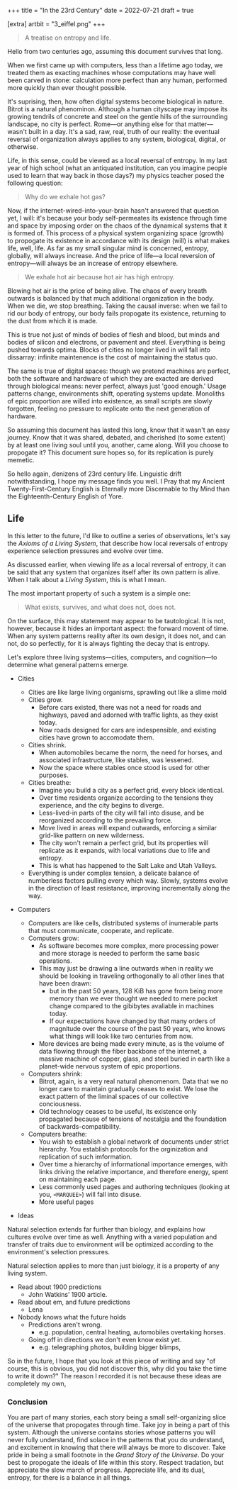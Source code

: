 +++
title = "In the 23rd Century"
date = 2022-07-21
draft = true

[extra]
artbit = "3_eiffel.png"
+++

> A treatise on entropy and life.

Hello from two centuries ago, assuming this document survives that long.

When we first came up with computers, less than a lifetime ago today, we treated them as exacting machines whose computations may have well been carved in stone: calculation more perfect than any human, performed more quickly than ever thought possible.

It's suprising, then, how often digital systems become biological in nature. Bitrot is a natural phenominon. Although a human cityscape may impose its growing tendrils of concrete and steel on the gentle hills of the surrounding landscape, no city is perfect. Rome—or anything else for that matter—wasn't built in a day. It's a sad, raw, real, truth of our reality: the eventual reversal of organization always applies to any system, biological, digital, or otherwise. 

Life, in this sense, could be viewed as a local reversal of entropy. In my last year of high school (what an antiquated institution, can you imagine people used to learn that way back in those days?) my physics teacher posed the following question:

> Why do we exhale hot gas?

Now, if the internet-wired-into-your-brain hasn't answered that question yet, I will: it's because your body self-permeates its existence through time and space by imposing order on the chaos of the dynamical systems that it is formed of. This process of a physical system organizing space (growth) to propogate its existence in accordance with its design (will) is what makes life, well, life. As far as my small singular mind is concerned, entropy, globally, will always increase. And the price of life—a local reversion of entropy—will always be an increase of entropy elsewhere. 

> We exhale hot air because hot air has high entropy.

Blowing hot air is the price of being alive. The chaos of every breath outwards is balanced by that much additional organization in the body. When we die, we stop breathing. Taking the causal inverse: when we fail to rid our body of entropy, our body fails propogate its existence, returning to the dust from which it is made.

This is true not just of minds of bodies of flesh and blood, but minds and bodies of silicon and electrons, or pavement and steel. Everything is being pushed towards optima. Blocks of cities no longer lived in will fall into dissarray: infinite maintenence is the cost of maintaining the status quo. 

The same is true of digital spaces: though we pretend machines are perfect, both the software and hardware of which they are exacted are derived through biological means: never perfect, always just 'good enough.' Usage patterns change, environments shift, operating systems update. Monoliths of epic proportion are willed into existence, as small scripts are slowly forgotten, feeling no pressure to replicate onto the next generation of hardware.

So assuming this document has lasted this long, know that it wasn't an easy journey. Know that it was shared, debated, and cherished (to some extent) by at least one living soul until you, another, came along. Will you choose to propogate it? This document sure hopes so, for its replication is purely memetic.

So hello again, denizens of 23rd century life. Linguistic drift notwithstanding, I hope my message finds you well. I Pray that my Ancient Twenty-First-Century English is Eternally more Discernable to thy Mind than the Eighteenth-Century English of Yore.

## Life

In this letter to the future, I'd like to outline a series of observations, let's say the *Axioms of a Living System*, that describe how local reversals of entropy experience selection pressures and evolve over time.

As discussed earlier, when viewing life as a local reversal of entropy, it can be said that any system that organizes itself after its own pattern is alive. When I talk about a *Living System*, this is what I mean.

The most important property of such a system is a simple one:

> What exists, survives, and what does not, does not.

On the surface, this may statement may appear to be tautological. It is not, however, because it hides an important aspect: the forward movent of time. When any system patterns reality after its own design, it does not, and can not, do so perfectly, for it is always fighting the decay that is entropy. 

Let's explore three living systems—cities, computers, and cognition—to determine what general patterns emerge.

- Cities
    - Cities are like large living organisms, sprawling out like a slime mold
    - Cities grow. 
        - Before cars existed, there was not a need for roads and highways, paved and adorned with traffic lights, as they exist today. 
        - Now roads designed for cars are indespensible, and existing cities have grown to accomodate them.
    - Cities shrink.
        - When automobiles became the norm, the need for horses, and associated infrastructure, like stables, was lessened.
        - Now the space where stables once stood is used for other purposes.
    - Cities breathe: 
        - Imagine you build a city as a perfect grid, every block identical. 
        - Over time residents organize according to the tensions they experience, and the city begins to diverge.
        - Less-lived-in parts of the city will fall into disuse, and be reorganized according to the prevailing force.
        - Move lived in areas will expand outwards, enforcing a similar grid-like pattern on new wilderness.
        - The city won't remain a perfect grid, but its properties will replicate as it expands, with local variations due to life and entropy.
        - This is what has happened to the Salt Lake and Utah Valleys.
    - Everything is under complex tension, a delicate balance of numberless factors pulling every which way. Slowly, systems evolve in the direction of least resistance, improving incrementally along the way.

- Computers
    - Computers are like cells, distributed systems of inumerable parts that must communicate, cooperate, and replicate.
    - Computers grow:
        - As software becomes more complex, more processing power and more storage is needed to perform the same basic operations.
        - This may just be drawing a line outwards when in reality we should be looking in traveling orthogonally to all other lines that have been drawn:
            - but in the past 50 years, 128 KiB has gone from being more memory than we ever thought we needed to mere pocket change compared to the gibibytes avaliable in machines today.
            - If our expectations have changed by that many orders of magnitude over the course of the past 50 years, who knows what things will look like two centuries from now.
        - More devices are being made every minute, as is the volume of data flowing through the fiber backbone of the internet, a massive machine of copper, glass, and steel buried in earth like a planet-wide nervous system of epic proportions.
    - Computers shrink:
        - Bitrot, again, is a very real natural phenomenom. Data that we no longer care to maintain gradually ceases to exist. We lose the exact pattern of the liminal spaces of our collective conciousness.
        - Old technology ceases to be useful, its existence only propagated because of tensions of nostalgia and the foundation of backwards-compatibility.
    - Computers breathe:
        - You wish to establish a global network of documents under strict hierarchy. You establish protocols for the orginization and replication of such imformation.
        - Over time a hierarchy of informational importance emerges, with links driving the relative importance, and therefore energy, spent on maintaining each page.
        - Less commonly used pages and authoring techniques (looking at you, `<MARQUEE>`) will fall into disuse.
        - More useful pages
    
- Ideas

Natural selection extends far further than biology, and explains how cultures evolve over time as well. Anything with a varied population and transfer of traits due to environment will be optimized according to the environment's selection pressures.

Natural selection applies to more than just biology, it is a property of any living system.

- Read about 1900 predictions
    - John Watkins’ 1900 article.
- Read about em, and future predictions
    - Lena
- Nobody knows what the future holds
    - Predictions aren't wrong.
        - e.g. population, central heating, automobiles overtaking horses.
    - Going off in directions we don't even know exist yet.
        - e.g. telegraphing photos, building bigger blimps, 

So in the future, I hope that you look at this piece of writing and say "of course, this is obvious, you did not discover this, why did you take the time to write it down?" The reason I recorded it is not because these ideas are completely my own, 

### Conclusion
You are part of many stories, each story being a small self-organizing slice of the universe that propogates through time. Take joy in being a part of this system. Although the universe contains stories whose patterns you will never fully understand, find solace in the patterns that you do understand, and excitement in knowing that there will always be more to discover. Take pride in being a small footnote in the *Grand Story of the Universe*. Do your best to propogate the ideals of life within this story. Respect tradation, but appreciate the slow march of progress. Appreciate life, and its dual, entropy, for there is a balance in all things. 

